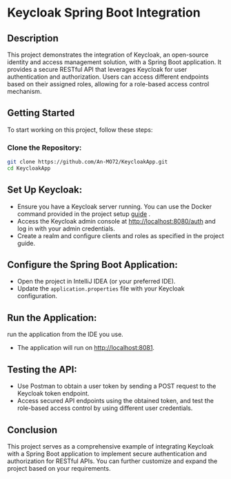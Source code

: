# Keycloak Spring Boot Integration

## Description

This project demonstrates the integration of Keycloak, an open-source identity and access management solution, with a Spring Boot application. It provides a secure RESTful API that leverages Keycloak for user authentication and authorization. Users can access different endpoints based on their assigned roles, allowing for a role-based access control mechanism.

## Getting Started

To start working on this project, follow these steps:

### Clone the Repository:

```bash
git clone https://github.com/An-MO72/KeycloakApp.git
cd KeycloakApp
```
## Set Up Keycloak:

- Ensure you have a Keycloak server running. You can use the Docker command provided in the project setup [guide](https://medium.com/@Mo72/keycloak-integration-with-spring-boot-11c7ed448ffd) .
- Access the Keycloak admin console at [http://localhost:8080/auth](http://localhost:8080/auth) and log in with your admin credentials.
- Create a realm and configure clients and roles as specified in the project guide.

## Configure the Spring Boot Application:

- Open the project in IntelliJ IDEA (or your preferred IDE).
- Update the `application.properties` file with your Keycloak configuration.

## Run the Application:

run the application from the IDE you use.

- The application will run on [http://localhost:8081](http://localhost:8081).

## Testing the API:

- Use Postman to obtain a user token by sending a POST request to the Keycloak token endpoint.
- Access secured API endpoints using the obtained token, and test the role-based access control by using different user credentials.

## Conclusion

This project serves as a comprehensive example of integrating Keycloak with a Spring Boot application to implement secure authentication and authorization for RESTful APIs. You can further customize and expand the project based on your requirements.
